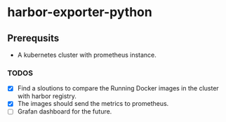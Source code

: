# harbor-exporter-python

## Prerequsits 
- A kubernetes cluster with prometheus instance.

### TODOS
- [x] Find a sloutions to compare the Running Docker images in the cluster with harbor registry.
- [x] The images should send the metrics to prometheus.
- [ ] Grafan dashboard for the future.
